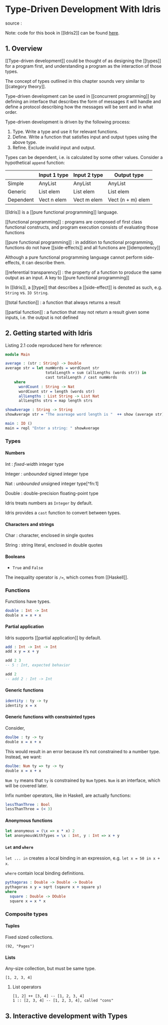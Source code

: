 # Type-Driven Development With Idris

source
: 

Note: code for this book in [[Idris2]] can be found [here](https://github.com/edwinb/Idris2/tree/master/tests/typedd-book).


<a id="org9f9fee8"></a>

## 1. Overview

[[Type-driven development]] could be thought of as designing the [[types]] for a program first, and understanding a program as the interaction of those types.

The concept of types outlined in this chapter sounds very similar to [[category theory]].

Type-driven development can be used in [[concurrent programming]] by defining an interface that describes the form of messages it will handle and define a protocol describing how the messages will be sent and in what order.

Type-driven development is driven by the following process:

1.  Type. Write a type and use it for relevant functions.
2.  Define. Write a function that satisfies input and output types using the above type.
3.  Refine. Exclude invalid input and output.

Types can be dependent, i.e. is calculated by some other values. Consider a hypothetical `append` function:

|           | Input 1 type | Input 2 type | Output type       |
|-----------|--------------|--------------|-------------------|
| Simple    | AnyList      | AnyList      | AnyList           |
| Generic   | List elem    | List elem    | List elem         |
| Dependent | Vect n elem  | Vect m elem  | Vect (n + m) elem |

[[Idris]] is a [[pure functional programming]] language.

[[functional programming]]
: programs are composed of first class functional constructs, and program execution consists of evaluating those functions

[[pure functional programming]]
: in addition to functional programming, functions do not have [[side-effects]] and all functions are [[idempotency]]

Although a pure functional programming language cannot perform side-effects, it can describe them.

[[referential transparency]]
: the property of a function to produce the same output as an input. A key to [[pure functional programming]]

In [[Idris]], a [[type]] that describes a [[side-effect]] is denoted as such, e.g. `String` vs. `IO String`.

[[total function]]
: a function that always returns a result

[[partial function]]
: a function that may not return a result given some inputs, i.e. the output is not defined


<a id="org6d2c575"></a>

## 2. Getting started with Idris

Listing 2.1 code reproduced here for reference:

```idris
module Main

average : (str : String) -> Double
average str = let numWords = wordCount str
                  totalLength = sum (allLengths (words str)) in
                  cast totalLength / cast numWords
    where
      wordCount : String -> Nat
      wordCount str = length (words str)
      allLengths : List String -> List Nat
      allLengths strs = map length strs

showAverage : String -> String
showAverage str = "The avareage word length is "  ++ show (average str) ++ "\n"

main : IO ()
main = repl "Enter a string: " showAverage
```


<a id="org8b5036d"></a>

### Types


<a id="orgb10e11c"></a>

#### Numbers

Int
: _fixed-width_ integer type

Integer
: _unbounded_ signed integer type

Nat
: _unbounded_ unsigned integer type[^fn:1]

Double
: double-precision floating-point type

Idris treats numbers as `Integer` by default.

Idris provides a `cast` function to convert between types.


<a id="orgf34d7c1"></a>

#### Characters and strings

Char
: character, enclosed in single quotes

String
: string literal, enclosed in double quotes


<a id="org5903deb"></a>

#### Booleans

-   `True` and `False`

The inequality operator is `/=`, which comes from [[Haskell]].


<a id="orgdddf2be"></a>

### Functions

Functions have types.

```idris
double : Int -> Int
double x = x + x
```


<a id="org7c5f820"></a>

#### Partial application

Idris supports [[partial application]] by default.

```idris
add : Int -> Int -> Int
add x y = x + y

add 2 3
-- 5 : Int, expected behavior

add 2
-- add 2 : Int -> Int
```


<a id="org8293851"></a>

#### Generic functions

```idris
identity : ty -> ty
identity x = x
```


<a id="orga651766"></a>

#### Generic functions with constrainted types

Consider,

```idris
doulbe : ty -> ty
double x = x + x
```

This would result in an error because it&rsquo;s not constrained to a number type. Instead, we want:

```idris
doulbe: Num ty => ty -> ty
double x = x + x
```

`Num ty` means that `ty` is constrained by `Num` types. `Num` is an interface, which will be covered later.

Infix number operators, like in Haskell, are actually functions:

```idris
lessThanThree : Bool
lessThanThree = (< 3)
```


<a id="orgc2bc273"></a>

#### Anonymous functions

```idris
let anonymous = (\x => x * x) 2
let anonymousWithTypes = \x : Int, y : Int => x + y
```


<a id="org8705fd6"></a>

#### `Let` and `where`

`let ... in` creates a local binding in an expression, e.g. `let x = 50 in x + x`.

`where` contain local binding definitions.

```idris
pythagoras : Double -> Double -> Double
pythagoras x y = sqrt (sqaure x + square y)
where
  square : Double -> DOuble
  square x = x * x
```


<a id="orged243a0"></a>

### Composite types


<a id="orgdf31f80"></a>

#### Tuples

Fixed sized collections.

```nil
(92, "Pages")
```


<a id="org6be1660"></a>

#### Lists

Any-size collection, but must be same type.

```nil
[1, 2, 3, 4]
```

1.  List operators

    ```nil
    [1, 2] ++ [3, 4] -- [1, 2, 3, 4]
    1 :: [2, 3, 4] -- [1, 2, 3, 4], called "cons"
    ```


<a id="org9aaf3f5"></a>

## 3. Interactive development with Types
